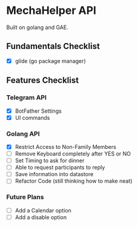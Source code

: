 # MechaHelper API

Built on golang and GAE.

## Fundamentals Checklist
- [X] glide (go package manager)

## Features Checklist

### Telegram API
- [X] BotFather Settings 
- [X] UI commands

### Golang API
- [X] Restrict Access to Non-Family Members 
- [ ] Remove Keyboard completely after YES or NO
- [ ] Set Timing to ask for dinner
- [ ] Able to request participants to reply
- [ ] Save information into datastore
- [ ] Refactor Code (still thinking how to make neat)

### Future Plans
- [ ] Add a Calendar option
- [ ] Add a disable option
